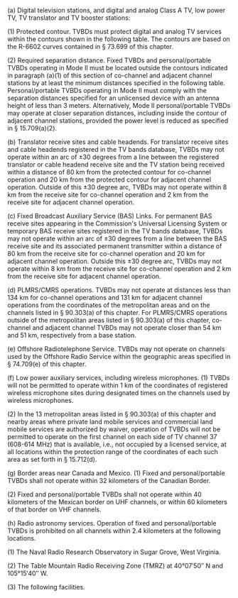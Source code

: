 (a) Digital television stations, and digital and analog Class A TV, low power TV, TV translator and TV booster stations:

(1) Protected contour. TVBDs must protect digital and analog TV services within the contours shown in the following table. The contours are based on the R-6602 curves contained in § 73.699 of this chapter.

(2) Required separation distance. Fixed TVBDs and personal/portable TVBDs operating in Mode II must be located outside the contours indicated in paragraph (a)(1) of this section of co-channel and adjacent channel stations by at least the minimum distances specified in the following table. Personal/portable TVBDs operating in Mode II must comply with the separation distances specified for an unlicensed device with an antenna height of less than 3 meters. Alternatively, Mode II personal/portable TVBDs may operate at closer separation distances, including inside the contour of adjacent channel stations, provided the power level is reduced as specified in § 15.709(a)(2).

(b) Translator receive sites and cable headends. For translator receive sites and cable headends registered in the TV bands database, TVBDs may not operate within an arc of ±30 degrees from a line between the registered translator or cable headend receive site and the TV station being received within a distance of 80 km from the protected contour for co-channel operation and 20 km from the protected contour for adjacent channel operation. Outside of this ±30 degree arc, TVBDs may not operate within 8 km from the receive site for co-channel operation and 2 km from the receive site for adjacent channel operation.

(c) Fixed Broadcast Auxiliary Service (BAS) Links. For permanent BAS receive sites appearing in the Commission's Universal Licensing System or temporary BAS receive sites registered in the TV bands database, TVBDs may not operate within an arc of ±30 degrees from a line between the BAS receive site and its associated permanent transmitter within a distance of 80 km from the receive site for co-channel operation and 20 km for adjacent channel operation. Outside this ±30 degree arc, TVBDs may not operate within 8 km from the receive site for co-channel operation and 2 km from the receive site for adjacent channel operation.

(d) PLMRS/CMRS operations. TVBDs may not operate at distances less than 134 km for co-channel operations and 131 km for adjacent channel operations from the coordinates of the metropolitan areas and on the channels listed in § 90.303(a) of this chapter. For PLMRS/CMRS operations outside of the metropolitan areas listed in § 90.303(a) of this chapter, co-channel and adjacent channel TVBDs may not operate closer than 54 km and 51 km, respectively from a base station.

(e) Offshore Radiotelephone Service. TVBDs may not operate on channels used by the Offshore Radio Service within the geographic areas specified in § 74.709(e) of this chapter.

(f) Low power auxiliary services, including wireless microphones. (1) TVBDs will not be permitted to operate within 1 km of the coordinates of registered wireless microphone sites during designated times on the channels used by wireless microphones.

(2) In the 13 metropolitan areas listed in § 90.303(a) of this chapter and nearby areas where private land mobile services and commercial land mobile services are authorized by waiver, operation of TVBDs will not be permitted to operate on the first channel on each side of TV channel 37 (608-614 MHz) that is available, i.e., not occupied by a licensed service, at all locations within the protection range of the coordinates of each such area as set forth in § 15.712(d).

(g) Border areas near Canada and Mexico. (1) Fixed and personal/portable TVBDs shall not operate within 32 kilometers of the Canadian Border.

(2) Fixed and personal/portable TVBDs shall not operate within 40 kilometers of the Mexican border on UHF channels, or within 60 kilometers of that border on VHF channels.

(h) Radio astronomy services. Operation of fixed and personal/portable TVBDs is prohibited on all channels within 2.4 kilometers at the following locations.

(1) The Naval Radio Research Observatory in Sugar Grove, West Virginia.

(2) The Table Mountain Radio Receiving Zone (TMRZ) at 40°07′50″ N and 105°15′40″ W.

(3) The following facilities.

